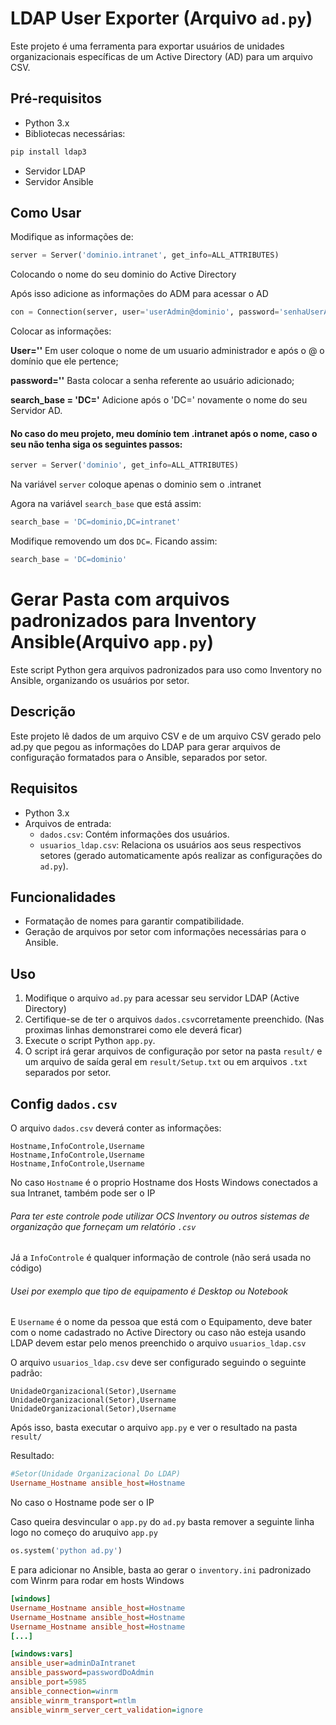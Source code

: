 # LDAP User Exporter (Arquivo `ad.py`)

Este projeto é uma ferramenta para exportar usuários de unidades organizacionais específicas de um Active Directory (AD) para um arquivo CSV.

## Pré-requisitos

- Python 3.x
- Bibliotecas necessárias:
```sh
pip install ldap3
````
- Servidor LDAP
- Servidor Ansible
## Como Usar

Modifique as informações de:

  ```python
  server = Server('dominio.intranet', get_info=ALL_ATTRIBUTES)
````
Colocando o nome do seu dominio do Active Directory

Após isso adicione as informações do ADM para acessar o AD

```python
con = Connection(server, user='userAdmin@dominio', password='senhaUserAdmin', auto_bind=True)
````

Colocar as informações:

**User=''**
Em user coloque o nome de um usuario administrador e após o @ o domínio que ele pertence;

**password=''**
Basta colocar a senha referente ao usuário adicionado;

**search_base = 'DC='**
Adicione após o 'DC=' novamente o nome do seu Servidor AD. 

#### No caso do meu projeto, meu domínio tem .intranet após o nome, caso o seu não tenha siga os seguintes passos:

  ```python
  server = Server('dominio', get_info=ALL_ATTRIBUTES)
````
Na variável `server` coloque apenas o dominio sem o .intranet

Agora na variável `search_base` que está assim:

```python
search_base = 'DC=dominio,DC=intranet'
````
Modifique removendo um dos `DC=`. 
Ficando assim:

```python
search_base = 'DC=dominio'
````

# Gerar Pasta com arquivos padronizados para Inventory Ansible(Arquivo `app.py`)

Este script Python gera arquivos padronizados para uso como Inventory no Ansible, organizando os usuários por setor.

## Descrição

Este projeto lê dados de um arquivo CSV e de um arquivo CSV gerado pelo ad.py que pegou as informações do LDAP para gerar arquivos de configuração formatados para o Ansible, separados por setor.

## Requisitos

- Python 3.x
- Arquivos de entrada:
  - `dados.csv`: Contém informações dos usuários.
  - `usuarios_ldap.csv`: Relaciona os usuários aos seus respectivos setores (gerado automaticamente após realizar as configurações do `ad.py`).
  
## Funcionalidades

- Formatação de nomes para garantir compatibilidade.
- Geração de arquivos por setor com informações necessárias para o Ansible.

## Uso

1. Modifique o arquivo `ad.py` para acessar seu servidor LDAP (Active Directory)
2. Certifique-se de ter o arquivos `dados.csv`corretamente preenchido. (Nas proximas linhas demonstrarei como ele deverá ficar)
3. Execute o script Python `app.py`.
4. O script irá gerar arquivos de configuração por setor na pasta `result/` e um arquivo de saída geral em `result/Setup.txt` ou em arquivos `.txt` separados por setor.

   
## Config `dados.csv`

O arquivo `dados.csv` deverá conter as informações:

```csv
Hostname,InfoControle,Username
Hostname,InfoControle,Username
Hostname,InfoControle,Username
````

No caso `Hostname` é o proprio Hostname dos Hosts Windows conectados a sua Intranet, também pode ser o IP
###### Para ter este controle pode utilizar OCS Inventory ou outros sistemas de organização que forneçam um relatório `.csv`

Já a `InfoControle` é qualquer informação de controle (não será usada no código)
###### Usei por exemplo que tipo de equipamento é Desktop ou Notebook

E `Username` é o nome da pessoa que está com o Equipamento, deve bater com o nome cadastrado no Active Directory ou caso não esteja usando LDAP devem estar pelo menos preenchido o arquivo `usuarios_ldap.csv`

O arquivo `usuarios_ldap.csv` deve ser configurado seguindo o seguinte padrão:

```csv
UnidadeOrganizacional(Setor),Username
UnidadeOrganizacional(Setor),Username
UnidadeOrganizacional(Setor),Username
````

Após isso, basta executar o arquivo `app.py` e ver o resultado na pasta `result/`

Resultado:

```ini
#Setor(Unidade Organizacional Do LDAP)
Username_Hostname ansible_host=Hostname
````

No caso o Hostname pode ser o IP

Caso queira desvincular o `app.py` do `ad.py` basta remover a seguinte linha logo no começo do aruquivo `app.py`

```python
os.system('python ad.py')
````

E para adicionar no Ansible, basta ao gerar o `inventory.ini` padronizado com Winrm para rodar em hosts Windows

```ini
[windows]
Username_Hostname ansible_host=Hostname
Username_Hostname ansible_host=Hostname
Username_Hostname ansible_host=Hostname
[...]

[windows:vars]
ansible_user=adminDaIntranet
ansible_password=passwordDoAdmin
ansible_port=5985
ansible_connection=winrm
ansible_winrm_transport=ntlm
ansible_winrm_server_cert_validation=ignore
````

